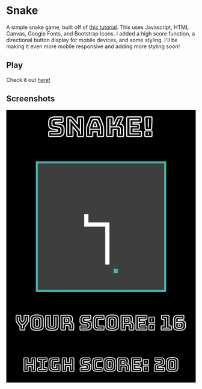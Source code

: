 # Snake

A simple snake game, built off of [this tutorial](https://www.youtube.com/watch?v=21eSpMtJwrc). This uses Javascript, HTML Canvas, Google Fonts, and Bootstrap Icons. I added a high score function, a directional button display for mobile devices, and some styling. I'll be making it even more mobile responsive and adding more styling soon!

## Play 
Check it out [here!](https://snake-sta.surge.sh/)

## Screenshots
![screenshot](screenshot.png)